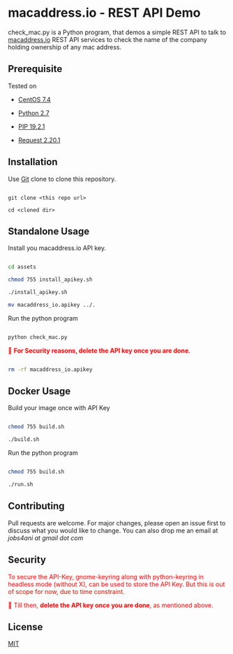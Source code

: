 # macaddress.io - REST API Demo



check_mac.py is a Python program, that demos a simple REST API to talk to [macaddress.io](https://www.macaddress.io) REST API services to check the name of the company holding ownership of any mac address. 



## Prerequisite

Tested on 



- [CentOS 7.4](https://www.centos.org/)

- [Python 2.7](https://www.python.org)

- [PIP 19.2.1](https://pip.pypa.io)

- [Request 2.20.1](https://pypi.org/project/requests/)





## Installation



Use [Git](https://git-scm.com/) clone to clone this repository.



```git

git clone <this repo url>

cd <cloned dir>

```



## Standalone Usage



Install you macaddress.io API key.

```bash

cd assets

chmod 755 install_apikey.sh

./install_apikey.sh

mv macaddress_io.apikey ../.

```



Run the python program

```python

python check_mac.py

```



<span style="color: red"> :red_circle: **For Security reasons, delete the API key once you are done.** </span>



```bash

rm -rf macaddress_io.apikey

```





## Docker Usage



Build your image once with API Key

```bash

chmod 755 build.sh

./build.sh

```



Run the python program

```bash

chmod 755 build.sh

./run.sh

```



## Contributing

Pull requests are welcome. For major changes, please open an issue first to discuss what you would like to change. You can also drop me an email at _jobs4ani at gmail dot com_


## Security
<span style="color: red">To secure the API-Key, gnome-keyring along with python-keyring in headless mode (without X), can be used to store the API Key. But this is out of scope for now, due to time constraint.</span>

<span style="color: red">:red_circle: Till then, **delete the API key once you are done**, as mentioned above. 
</span>


## License

[MIT](https://choosealicense.com/licenses/mit/)
